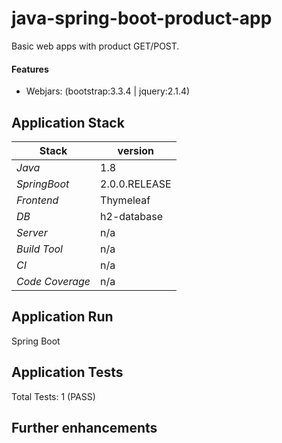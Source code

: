 # java-spring-boot-product-app
Basic web apps with product GET/POST.  

#### Features 
* Webjars: (bootstrap:3.3.4 | jquery:2.1.4) 
    
## Application Stack

Stack  | version |
--- | --- |  
*Java* | 1.8 
*SpringBoot* |  2.0.0.RELEASE
*Frontend* | Thymeleaf 
*DB* | h2-database
*Server* | n/a
*Build Tool* | n/a
*CI* | n/a
*Code Coverage* | n/a

## Application Run
Spring Boot 

## Application Tests
Total Tests: 1 (PASS)

## Further enhancements 
